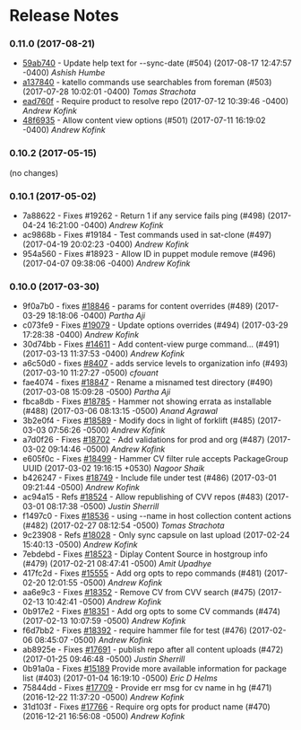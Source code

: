 Release Notes
==============

### 0.11.0 (2017-08-21)
- [59ab740](https://github.com/Katello/hammer-cli-katello/commit/59ab740) - Update help text for --sync-date (#504) (2017-08-17 12:47:57 -0400) *Ashish Humbe*
- [a137840](https://github.com/Katello/hammer-cli-katello/commit/a137840) - katello commands use searchables from foreman (#503) (2017-07-28 10:02:01 -0400) *Tomas Strachota*
- [ead760f](https://github.com/Katello/hammer-cli-katello/commit/ead760f) - Require product to resolve repo (2017-07-12 10:39:46 -0400) *Andrew Kofink*
- [48f6935](https://github.com/Katello/hammer-cli-katello/commit/48f6935) - Allow content view options (#501) (2017-07-11 16:19:02 -0400) *Andrew Kofink*

### 0.10.2 (2017-05-15)
(no changes)

### 0.10.1 (2017-05-02)
- 7a88622 - Fixes #19262 - Return 1 if any service fails ping (#498) (2017-04-24 16:21:00 -0400) *Andrew Kofink*
- ac9868b - Fixes #19184 - Test commands used in sat-clone (#497) (2017-04-19 20:02:23 -0400) *Andrew Kofink*
- 954a560 - Fixes #18923 - Allow ID in puppet module remove (#496) (2017-04-07 09:38:06 -0400) *Andrew Kofink*

### 0.10.0 (2017-03-30)
- 9f0a7b0 - fixes [#18846](http://projects.theforeman.org/issues/18846) - params for content overrides (#489) (2017-03-29 18:18:06 -0400) *Partha Aji*
- c073fe9 - Fixes [#19079](http://projects.theforeman.org/issues/19079) - Update options overrides (#494) (2017-03-29 17:28:38 -0400) *Andrew Kofink*
- 30d74bb - Fixes [#14611](http://projects.theforeman.org/issues/14611) - Add content-view purge command... (#491) (2017-03-13 11:37:53 -0400) *Andrew Kofink*
- a6c50d0 - fixes [#8407](http://projects.theforeman.org/issues/8407) - adds service levels to organization info (#493) (2017-03-10 11:27:27 -0500) *cfouant*
- fae4074 - fixes [#18847](http://projects.theforeman.org/issues/18847) - Rename a misnamed test directory (#490) (2017-03-08 15:09:28 -0500) *Partha Aji*
- fbca8db - Fixes [#18785](http://projects.theforeman.org/issues/18785) - Hammer not showing errata as installable (#488) (2017-03-06 08:13:15 -0500) *Anand Agrawal*
- 3b2e0f4 - Fixes [#18589](http://projects.theforeman.org/issues/18589) - Modify docs in light of forklift (#485) (2017-03-03 07:56:26 -0500) *Andrew Kofink*
- a7d0f26 - Fixes [#18702](http://projects.theforeman.org/issues/18702) - Add validations for prod and org (#487) (2017-03-02 09:14:46 -0500) *Andrew Kofink*
- e605f0c - Fixes [#18499](http://projects.theforeman.org/issues/18499) - Hammer CV filter rule accepts PackageGroup UUID (2017-03-02 19:16:15 +0530) *Nagoor Shaik*
- b426247 - Fixes [#18749](http://projects.theforeman.org/issues/18749) - Include file under test (#486) (2017-03-01 09:21:44 -0500) *Andrew Kofink*
- ac94a15 - Refs [#18524](http://projects.theforeman.org/issues/18524) - Allow republishing of CVV repos (#483) (2017-03-01 08:17:38 -0500) *Justin Sherrill*
- f1497c0 - Fixes [#18536](http://projects.theforeman.org/issues/18536) - using --name in host collection content actions (#482) (2017-02-27 08:12:54 -0500) *Tomas Strachota*
- 9c23908 - Refs [#18028](http://projects.theforeman.org/issues/18028) - Only sync capsule on last upload (2017-02-24 15:40:13 -0500) *Andrew Kofink*
- 7ebdebd - Fixes [#18523](http://projects.theforeman.org/issues/18523) - Diplay Content Source in hostgroup info (#479) (2017-02-21 08:47:41 -0500) *Amit Upadhye*
- 417fc2d - Fixes [#15555](http://projects.theforeman.org/issues/15555) - Add org opts to repo commands (#481) (2017-02-20 12:01:55 -0500) *Andrew Kofink*
- aa6e9c3 - Fixes [#18352](http://projects.theforeman.org/issues/18352) - Remove CV from CVV search (#475) (2017-02-13 10:42:41 -0500) *Andrew Kofink*
- 0b917e2 - Fixes [#18351](http://projects.theforeman.org/issues/18351) - Add org opts to some CV commands (#474) (2017-02-13 10:07:59 -0500) *Andrew Kofink*
- f6d7bb2 - Fixes [#18392](http://projects.theforeman.org/issues/18392) - require hammer file for test (#476) (2017-02-06 08:45:07 -0500) *Andrew Kofink*
- ab8925e - Fixes [#17691](http://projects.theforeman.org/issues/17691) - publish repo after all content uploads (#472) (2017-01-25 09:46:48 -0500) *Justin Sherrill*
- 0b91a0a - Fixes [#15189](http://projects.theforeman.org/issues/15189) Provide more available information for package list (#403) (2017-01-04 16:19:10 -0500) *Eric D Helms*
- 75844dd - Fixes [#17709](http://projects.theforeman.org/issues/17709) - Provide err msg for cv name in hg (#471) (2016-12-22 11:37:20 -0500) *Andrew Kofink*
- 31d103f - Fixes [#17766](http://projects.theforeman.org/issues/17766) - Require org opts for product name (#470) (2016-12-21 16:56:08 -0500) *Andrew Kofink*
